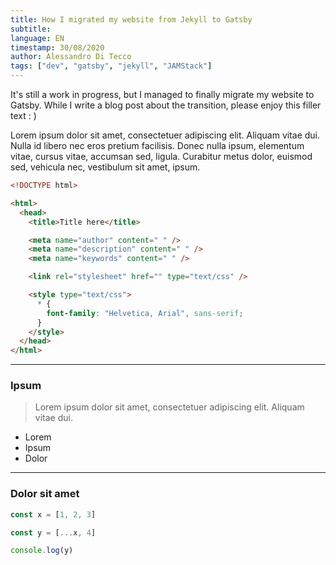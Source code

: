 ```yaml
---
title: How I migrated my website from Jekyll to Gatsby
subtitle:
language: EN
timestamp: 30/08/2020
author: Alessandro Di Tecco
tags: ["dev", "gatsby", "jekyll", "JAMStack"]
---
```


It's still a work in progress, but I managed to finally migrate my website to Gatsby. While I write a blog post about the transition, please enjoy this filler text : )

Lorem ipsum dolor sit amet, consectetuer adipiscing elit. Aliquam vitae dui. Nulla id libero nec eros pretium facilisis. Donec nulla ipsum, elementum vitae, cursus vitae, accumsan sed, ligula. Curabitur metus dolor, euismod sed, vehicula nec, vestibulum sit amet, ipsum.

```html
<!DOCTYPE html>

<html>
  <head>
    <title>Title here</title>

    <meta name="author" content=" " />
    <meta name="description" content=" " />
    <meta name="keywords" content=" " />

    <link rel="stylesheet" href="" type="text/css" />

    <style type="text/css">
      * {
        font-family: "Helvetica, Arial", sans-serif;
      }
    </style>
  </head>
</html>
```

---

### Ipsum

> Lorem ipsum dolor sit amet, consectetuer adipiscing elit. Aliquam vitae dui.

- Lorem
- Ipsum
- Dolor

---

### Dolor sit amet

```javascript
const x = [1, 2, 3]

const y = [...x, 4]

console.log(y)
```
